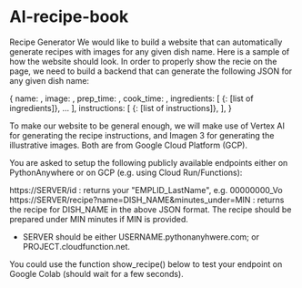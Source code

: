 # AI-recipe-book

Recipe Generator
We would like to build a website that can automatically generate recipes with images for any given dish name. Here is a sample of how the website should look. In order to properly show the recie on the page, we need to build a backend that can generate the following JSON for any given dish name:

{
    name:  <the name of the dish>,
    image: <base64 encoded png>,
    prep_time: <the time needed to prepare the dish>,
    cook_time: <the time needed to cook the dish>,
    ingredients: [
        {<name of the cooking part>: [list of ingredients]},
        ...
    ],
    instructions: [
        {<name of the cooking part>: [list of instructions]},
    ],
}

To make our website to be general enough, we will make use of Vertex AI for generating the recipe instructions, and Imagen 3 for generating the illustrative images. Both are from Google Cloud Platform (GCP).

You are asked to setup the following publicly available endpoints either on PythonAnywhere or on GCP (e.g. using Cloud Run/Functions):

https://SERVER/id : returns your "EMPLID_LastName", e.g. 00000000_Vo
https://SERVER/recipe?name=DISH_NAME&minutes_under=MIN : returns the recipe for DISH_NAME in the above JSON format. The recipe should be prepared under MIN minutes if MIN is provided.
* SERVER should be either USERNAME.pythonanyhwere.com; or PROJECT.cloudfunction.net.

You could use the function show_recipe() below to test your endpoint on Google Colab (should wait for a few seconds).
